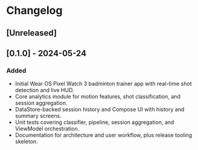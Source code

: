 # Changelog

## [Unreleased]

## [0.1.0] - 2024-05-24
### Added
- Initial Wear OS Pixel Watch 3 badminton trainer app with real-time shot detection and live HUD.
- Core analytics module for motion features, shot classification, and session aggregation.
- DataStore-backed session history and Compose UI with history and summary screens.
- Unit tests covering classifier, pipeline, session aggregation, and ViewModel orchestration.
- Documentation for architecture and user workflow, plus release tooling skeleton.
